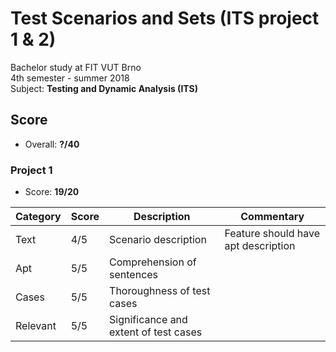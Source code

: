 # Test Scenarios and Sets (ITS project 1 & 2)
Bachelor study at FIT VUT Brno  
4th semester - summer 2018  
Subject: **Testing and Dynamic Analysis (ITS)**

## Score
* Overall: **?/40**

### Project 1
* Score: **19/20**

| Category | Score | Description                           | Commentary                          |
| -------- | ----- | ------------------------------------- | ----------------------------------- |
| Text     | 4/5   | Scenario description                  | Feature should have apt description |
| Apt      | 5/5   | Comprehension of sentences            |                                     |
| Cases    | 5/5   | Thoroughness of test cases            |                                     |
| Relevant | 5/5   | Significance and extent of test cases |                                     |
